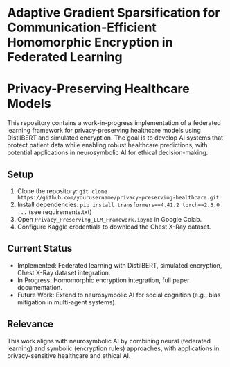 # Adaptive Gradient Sparsification for Communication-Efficient Homomorphic Encryption in Federated Learning
# Privacy-Preserving Healthcare Models

This repository contains a work-in-progress implementation of a federated learning framework for privacy-preserving healthcare models using DistilBERT and simulated encryption. The goal is to develop AI systems that protect patient data while enabling robust healthcare predictions, with potential applications in neurosymbolic AI for ethical decision-making.

## Setup
1. Clone the repository: `git clone https://github.com/yourusername/privacy-preserving-healthcare.git`
2. Install dependencies: `pip install transformers==4.41.2 torch==2.3.0 ...` (see requirements.txt)
3. Open `Privacy_Preserving_LLM_Framework.ipynb` in Google Colab.
4. Configure Kaggle credentials to download the Chest X-Ray dataset.

## Current Status
- Implemented: Federated learning with DistilBERT, simulated encryption, Chest X-Ray dataset integration.
- In Progress: Homomorphic encryption integration, full paper documentation.
- Future Work: Extend to neurosymbolic AI for social cognition (e.g., bias mitigation in multi-agent systems).

## Relevance
This work aligns with neurosymbolic AI by combining neural (federated learning) and symbolic (encryption rules) approaches, with applications in privacy-sensitive healthcare and ethical AI.
